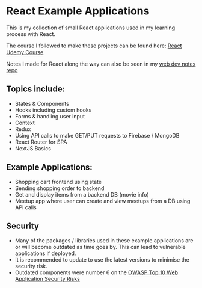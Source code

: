 # React Example Applications

This is my collection of small React applications used in my learning process with React.

The course I followed to make these projects can be found here: [React Udemy Course](https://www.udemy.com/course/react-the-complete-guide-incl-redux/)

Notes I made for React along the way can also be seen in my [web dev notes repo](https://github.com/paul7dxb/Obsidian-Web-Dev/tree/main/React.js)

## Topics include:
- States & Components
- Hooks including custom hooks
- Forms & handling user input
- Context
- Redux
- Using API calls to make GET/PUT requests to Firebase / MongoDB
- React Router for SPA
- NextJS Basics

## Example Applications:

- Shopping cart frontend using state
- Sending shopping order to backend
- Get and display items from a backend DB (movie info)
- Meetup app where user can create and view meetups from a DB using API calls


## Security

- Many of the packages / libraries used in these example applications are or will become outdated as time goes by. This can lead to vulnerable applications if deployed.
- It is recommended to update to use the latest versions to minimise the security risk.
- Outdated components were number 6 on the [OWASP Top 10 Web Application Security Risks](https://owasp.org/Top10/A06_2021-Vulnerable_and_Outdated_Components/)

